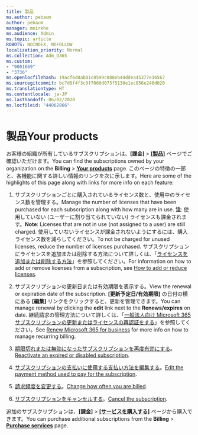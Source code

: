 ```yaml
---
title: 製品
ms.author: pebaum
author: pebaum
manager: mnirkhe
ms.audience: Admin
ms.topic: article
ROBOTS: NOINDEX, NOFOLLOW
localization_priority: Normal
ms.collection: Adm_O365
ms.custom:
- "9001669"
- "3736"
ms.openlocfilehash: 19acf6d8ab01c0599c088eb44ddea45377e36567
ms.sourcegitcommit: bc7d6f4f3c9f7060d073f5130e1ec856e248d020
ms.translationtype: HT
ms.contentlocale: ja-JP
ms.lasthandoff: 06/02/2020
ms.locfileid: "44062866"
---
```

# <a name="your-products"></a><span data-ttu-id="a8b7d-102">製品</span><span class="sxs-lookup"><span data-stu-id="a8b7d-102">Your products</span></span>

<span data-ttu-id="a8b7d-103">お客様の組織が所有しているサブスクリプションは、**[課金]** > **[[製品]](https://go.microsoft.com/fwlink/p/?linkid=842054)** ページでご確認いただけます。</span><span class="sxs-lookup"><span data-stu-id="a8b7d-103">You can find the subscriptions owned by your organization on the **Billing** > **[Your products](https://go.microsoft.com/fwlink/p/?linkid=842054)** page.</span></span> <span data-ttu-id="a8b7d-104">このページの特徴の一部と、各機能に関する詳しい情報のリンクを次に示します。</span><span class="sxs-lookup"><span data-stu-id="a8b7d-104">Here are some of the highlights of this page along with links for more info on each feature:</span></span>

1. <span data-ttu-id="a8b7d-105">サブスクリプションごとに購入されているライセンス数と、使用中のライセンス数を管理する。</span><span class="sxs-lookup"><span data-stu-id="a8b7d-105">Manage the number of licenses that have been purchased for each subscription along with how many are in use.</span></span>  <span data-ttu-id="a8b7d-106">**注**: 使用していない (ユーザーに割り当てられていない) ライセンスも課金されます。</span><span class="sxs-lookup"><span data-stu-id="a8b7d-106">**Note**: Licenses that are not in use (not assigned to a user) are still charged.</span></span>  <span data-ttu-id="a8b7d-107">使用していないライセンスが課金されないようにするには、購入ライセンス数を減らしてください。</span><span class="sxs-lookup"><span data-stu-id="a8b7d-107">To not be charged for unused licenses, reduce the number of licenses purchased.</span></span> <span data-ttu-id="a8b7d-108">サブスクリプションにライセンスを追加または削除する方法について詳しくは、「[ライセンスを追加または削除する方法](https://docs.microsoft.com/alchemyinsights/how-to-add-or-reduce-licenses)」を参照してください。</span><span class="sxs-lookup"><span data-stu-id="a8b7d-108">For information on how to add or remove licenses from a subscription, see [How to add or reduce licenses](https://docs.microsoft.com/alchemyinsights/how-to-add-or-reduce-licenses).</span></span>

2. <span data-ttu-id="a8b7d-109">サブスクリプションの更新日または有効期限を表示する。</span><span class="sxs-lookup"><span data-stu-id="a8b7d-109">View the renewal or expiration date of the subscription.</span></span>  <span data-ttu-id="a8b7d-110">**[更新予定日/有効期限]** の日付の横にある **[編集]** リンクをクリックすると、更新を管理できます。</span><span class="sxs-lookup"><span data-stu-id="a8b7d-110">You can manage renewal by clicking the **edit** link next to the **Renews/expires** on date.</span></span>  <span data-ttu-id="a8b7d-111">継続請求の管理方法について詳しくは、「[一般法人向け Microsoft 365 サブスクリプションの更新またはライセンスの再認証をする](https://go.microsoft.com/fwlink/?linkid=2119216)」を参照してください。</span><span class="sxs-lookup"><span data-stu-id="a8b7d-111">See [Renew Microsoft 365 for business](https://go.microsoft.com/fwlink/?linkid=2119216) for more info on how to manage recurring billing.</span></span>

3. <span data-ttu-id="a8b7d-112">[期限切れまたは無効になったサブスクリプションを再度有効にする](https://go.microsoft.com/fwlink/?linkid=2117519)。</span><span class="sxs-lookup"><span data-stu-id="a8b7d-112">[Reactivate an expired or disabled subscription](https://go.microsoft.com/fwlink/?linkid=2117519).</span></span>

4. <span data-ttu-id="a8b7d-113">[サブスクリプションの支払いに使用する支払い方法を編集する](https://go.microsoft.com/fwlink/?linkid=2117167)。</span><span class="sxs-lookup"><span data-stu-id="a8b7d-113">[Edit the payment method used to pay for the subscription](https://go.microsoft.com/fwlink/?linkid=2117167).</span></span>

5. <span data-ttu-id="a8b7d-114">[請求頻度を変更する](https://go.microsoft.com/fwlink/?linkid=2119112)。</span><span class="sxs-lookup"><span data-stu-id="a8b7d-114">[Change how often you are billed](https://go.microsoft.com/fwlink/?linkid=2119112).</span></span>

6. <span data-ttu-id="a8b7d-115">[サブスクリプションをキャンセルする](https://go.microsoft.com/fwlink/?linkid=2119113)。</span><span class="sxs-lookup"><span data-stu-id="a8b7d-115">[Cancel the subscription](https://go.microsoft.com/fwlink/?linkid=2119113).</span></span>

<span data-ttu-id="a8b7d-116">追加のサブスクリプションは、**[課金]** > [**[サービスを購入する]**](https://go.microsoft.com/fwlink/p/?linkid=868433) ページから購入できます。</span><span class="sxs-lookup"><span data-stu-id="a8b7d-116">You can purchase additional subscriptions from the **Billing** > [**Purchase services**](https://go.microsoft.com/fwlink/p/?linkid=868433) page.</span></span>
